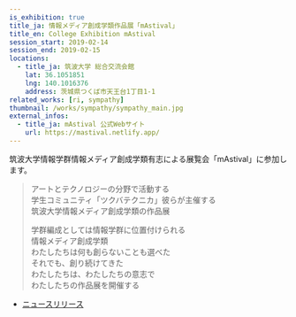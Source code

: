 ```yaml
---
is_exhibition: true
title_ja: 情報メディア創成学類作品展「mAstival」
title_en: College Exhibition mAstival
session_start: 2019-02-14
session_end: 2019-02-15
locations:
  - title_ja: 筑波大学 総合交流会館
    lat: 36.1051851
    lng: 140.1016376
    address: 茨城県つくば市天王台1丁目1-1
related_works: [ri, sympathy]
thumbnail: /works/sympathy/sympathy_main.jpg
external_infos:
  - title_ja: mAstival 公式Webサイト
    url: https://mastival.netlify.app/
---
```


筑波大学情報学群情報メディア創成学類有志による展覧会「mAstival」に参加します。

> アートとテクノロジーの分野で活動する<br>
> 学生コミュニティ「ツクバテクニカ」彼らが主催する<br>
> 筑波大学情報メディア創成学類の作品展
>
> 学群編成としては情報学群に位置付けられる<br>
> 情報メディア創成学類<br>
> わたしたちは何も創らないことも選べた<br>
> それでも、創り続けてきた<br>
> わたしたちは、わたしたちの意志で<br>
> わたしたちの作品展を開催する

- [ニュースリリース](/pages/news/190201_mastival.md)
